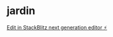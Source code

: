 # jardin

[Edit in StackBlitz next generation editor ⚡️](https://stackblitz.com/~/github.com/dancohen0588/jardin)